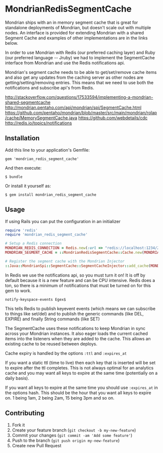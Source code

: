 # MondrianRedisSegmentCache

Mondrian ships with an in memory segment cache that is great for standalone deployments of Mondrian, but doesn't
scale out with multiple nodes.  An interface is provided for extending Mondrian with a shared Segment Cache and
examples of other implementations are in the links below.

In order to use Mondrian with Redis (our preferred caching layer) and Ruby (our preferred language -- Jruby) we had
to implement the SegmentCache interface from Mondrian and use the Redis notifications api.

Mondrian's segment cache needs to be able to get/set/remove cache items and also get any updates from the caching server
as other nodes are getting/setting/removing entries.  This means that we need to use both the notifications and subscribe
api's from Redis.

http://stackoverflow.com/questions/17533594/implementing-a-mondrian-shared-segmentcache
http://mondrian.pentaho.com/api/mondrian/spi/SegmentCache.html
https://github.com/pentaho/mondrian/blob/master/src/main/mondrian/rolap/cache/MemorySegmentCache.java
https://github.com/webdetails/cdc
http://redis.io/topics/notifications

## Installation

Add this line to your application's Gemfile:

    gem 'mondrian_redis_segment_cache'

And then execute:

    $ bundle

Or install it yourself as:

    $ gem install mondrian_redis_segment_cache

## Usage

If using Rails you can put the configuration in an initializer

```ruby
require 'redis'
require 'mondrian_redis_segment_cache'

# Setup a Redis connection
MONDRIAN_REDIS_CONNECTION = Redis.new(:url => "redis://localhost:1234/2")
MONDRIAN_SEGMENT_CACHE = ::MondrianRedisSegmentCache::Cache.new(MONDRIAN_REDIS_CONNECTION)

# Register the segment cache with the Mondrian Injector
::Java::MondrianSpi::SegmentCache::SegmentCacheInjector::add_cache(MONDRIAN_SEGMENT_CACHE)
```

In Redis we use the notifications api, so you must turn it on!
It is off by default because it is a new feature and can be CPU intensive. Redis does a ton, so there is a minimum of notifications
that must be turned on for this gem to work.

`notify-keyspace-events Egex$`

This tells Redis to publish keyevent events (which means we can subscribe to things like set/del) and to publish the generic commands
(like DEL, EXPIRE) and finally String commands (like SET)

The SegmentCache uses these notifications to keep Mondrian in sync across your Mondrian instances.
It also eager loads the current cached items into the listeners when they are added to the cache.  This allows
an existing cache to be reused between deploys.

Cache expiry is handled by the options `:ttl` and `:expires_at`

If you want a static ttl (time to live) then each key that is inserted will be set to expire after the ttl completes.  This is
not always optimal for an analytics cache and you may want all keys to expire at the same time (potentially on a daily basis).

If you want all keys to expire at the same time you should use `:expires_at` in the options hash. This should be the hour that
you want all keys to expire on.  1 being 1am, 2 being 2am, 15 being 3pm and so on.


## Contributing

1. Fork it
2. Create your feature branch (`git checkout -b my-new-feature`)
3. Commit your changes (`git commit -am 'Add some feature'`)
4. Push to the branch (`git push origin my-new-feature`)
5. Create new Pull Request
